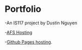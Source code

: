 # Portfolio
-An IS117 project by Dustin Nguyen

-[AFS Hosting](https://web.njit.edu/~dn236/IS117/Portfolio/docs/index.html)

-[Github Pages hosting](https://dpn418.github.io/Portfolio/).